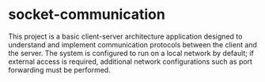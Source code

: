 # socket-communication
This project is a basic client-server architecture application designed to understand and implement communication protocols between the client and the server. The system is configured to run on a local network by default; if external access is required, additional network configurations such as port forwarding must be performed.
